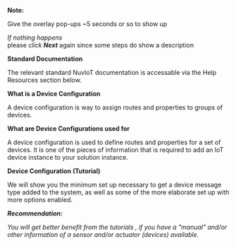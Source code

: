 **Note:**  

Give the overlay pop-ups ~5 seconds or so to show up  

_If nothing happens_  
    please _click **Next**_ again since some steps do show a description  
  
**Standard Documentation**

The relevant standard NuvIoT documentation is accessable via the Help Resources section below.

**What is a Device Configuration**

A device configuration is way to assign routes and properties to groups of devices.  
  
**What are Device Configurations used for**

A device configuration is used to define routes and properties for a set of devices. It is one of the pieces of information that is required to add an IoT device instance to your solution instance.

**Device Configuration (Tutorial)**

We will show you the minimum set up necessary to get a device message type added to the system, as well as some of the more elaborate set up with more options enabled.

**_Recommendation:_**

_You will get better benefit from the tutorials , if you have a "manual" and/or other information of a sensor and/or actuator (devices) available._
